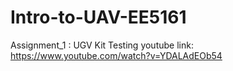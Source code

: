 # Intro-to-UAV-EE5161
Assignment_1 : UGV Kit Testing
youtube link: https://www.youtube.com/watch?v=YDALAdEOb54
